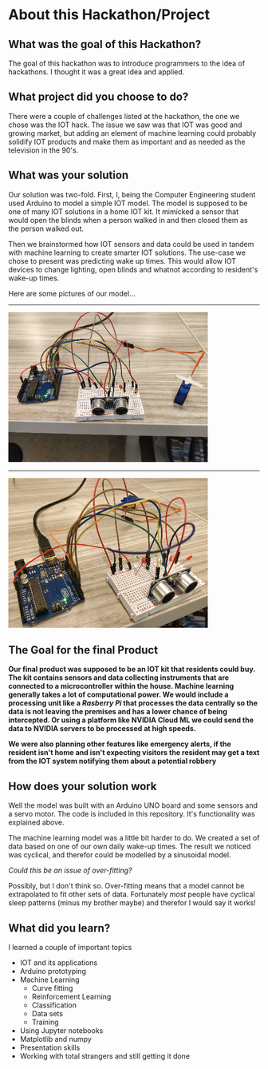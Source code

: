 # About this Hackathon/Project 

## What was the goal of this Hackathon?

The goal of this hackathon was to introduce programmers to the idea of hackathons. I thought it was a great idea and applied. 

## What project did you choose to do?

There were a couple of challenges listed at the hackathon, the one we chose was the IOT hack. The issue we saw was that IOT was good and growing market, but adding an 
element of machine learning could probably solidify IOT products and make them as important and as needed as the television in the 90's. 

## What was your solution 

Our solution was two-fold. First, I, being the Computer Engineering student used Arduino to model a simple IOT model. The model is supposed to be one of many IOT solutions 
in a home IOT kit.  It mimicked a sensor that would open the blinds when a person walked in and then closed them as the person walked out. 

Then we brainstormed how IOT sensors and data could be used in tandem with machine learning to create smarter IOT solutions. The use-case we chose to present was predicting 
wake up times. This would allow IOT devices to change lighting, open blinds and whatnot according to resident's wake-up times.

Here are some pictures of our model...

---

![Image](https://github.com/trashidi98/NewHacks-CS-Grand-Order/blob/master/Front%20View.png)


---

![Image](https://github.com/trashidi98/NewHacks-CS-Grand-Order/blob/master/Side%20View.png)

## The Goal for the final Product 

__Our final product was supposed to be an IOT kit that residents could buy. The kit contains sensors and data collecting instruments that are connected to a microcontroller 
within the house. Machine learning generally takes a lot of computational power. We would include a processing unit like a _Rasberry Pi_ that processes the data centrally 
so the data is not leaving the premises and has a lower chance of being intercepted. Or using a platform like NVIDIA Cloud ML we could send the data to NVIDIA servers to 
be processed at high speeds.__ 

__We were also planning other features like emergency alerts, if the resident isn't home and isn't expecting visitors the resident may get a text from the IOT system 
notifying them about a potential robbery__ 
 

## How does your solution work

Well the model was built with an Arduino UNO board and some sensors and a servo motor. The code is included in this repository. It's functionality was explained above. 

The machine learning model was a little bit harder to do. We created a set of data based on one of our own daily wake-up times. The result we noticed was cyclical, and 
therefor could be modelled by a sinusoidal model. 

_Could this be an issue of over-fitting?_

Possibly, but I don't think so. Over-fitting means that a model cannot be extrapolated to fit other sets of data. Fortunately _most_ people have cyclical sleep patterns 
(minus my brother maybe) and therefor I would say it works! 


## What did you learn?

I learned a couple of important topics

- IOT and its applications 
- Arduino prototyping 
- Machine Learning 
	- Curve fitting 
	- Reinforcement Learning 
	- Classification 
	- Data sets
	- Training 
- Using Jupyter notebooks 
- Matplotlib and numpy 
- Presentation skills 
- Working with total strangers and still getting it done 

